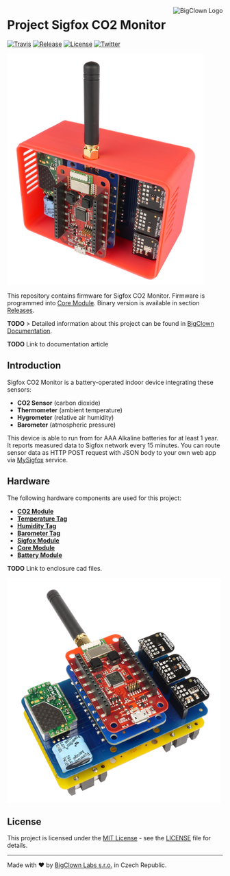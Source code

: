 <a href="https://www.bigclown.com"><img src="https://s3.eu-central-1.amazonaws.com/bigclown/gh-readme-logo.png" alt="BigClown Logo" align="right"></a>

# Project Sigfox CO2 Monitor

[![Travis](https://img.shields.io/travis/bigclownlabs/bcp-sigfox-co2/master.svg)](https://travis-ci.org/bigclownlabs/bcp-sigfox-co2)
[![Release](https://img.shields.io/github/release/bigclownlabs/bcp-sigfox-co2.svg)](https://github.com/bigclownlabs/bcp-sigfox-co2/releases)
[![License](https://img.shields.io/github/license/bigclownlabs/bcp-sigfox-co2.svg)](https://github.com/bigclownlabs/bcp-sigfox-co2/blob/master/LICENSE)
[![Twitter](https://img.shields.io/twitter/follow/BigClownLabs.svg?style=social&label=Follow)](https://twitter.com/BigClownLabs)

![sigfox-CO2-monitor-with-enclosure](images/sf-co2-enclosure.png)

This repository contains firmware for Sigfox CO2 Monitor.
Firmware is programmed into [Core Module](https://shop.bigclown.com/products/core-module).
Binary version is available in section [Releases](https://github.com/bigclownlabs/bcp-sigfox-co2/releases).

**TODO** > Detailed information about this project can be found in [BigClown Documentation](https://doc.bigclown.com).

**TODO** Link to documentation article

## Introduction

Sigfox CO2 Monitor is a battery-operated indoor device integrating these sensors:

* **CO2 Sensor** (carbon dioxide)
* **Thermometer** (ambient temperature)
* **Hygrometer** (relative air humidity)
* **Barometer** (atmospheric pressure)

This device is able to run from for AAA Alkaline batteries for at least 1 year.
It reports measured data to Sigfox network every 15 minutes.
You can route sensor data as HTTP POST request with JSON body to your own web app via [MySigfox](https://www.mysigfox.com) service.

## Hardware

The following hardware components are used for this project:

* **[CO2 Module](https://shop.bigclown.com/products/co2-module)**
* **[Temperature Tag](https://shop.bigclown.com/products/temperature-tag)**
* **[Humidity Tag](https://shop.bigclown.com/products/humidity-tag)**
* **[Barometer Tag](https://shop.bigclown.com/products/barometr-tag)**
* **[Sigfox Module](https://shop.bigclown.com/products/sigfox-module)**
* **[Core Module](https://shop.bigclown.com/products/core-module)**
* **[Battery Module](https://shop.bigclown.com/products/battery-module)**

**TODO** Link to enclosure cad files.

![sigfox-CO2-monitor](images/sf-co2.png)

## License

This project is licensed under the [MIT License](https://opensource.org/licenses/MIT/) - see the [LICENSE](LICENSE) file for details.

---

Made with ❤ by [BigClown Labs s.r.o.](https://www.bigclown.com) in Czech Republic.
